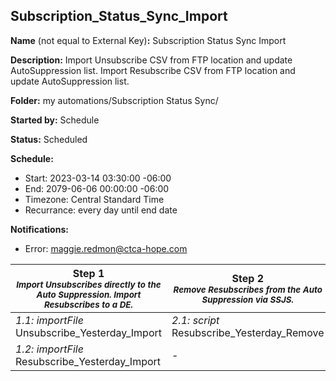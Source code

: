 ## Subscription_Status_Sync_Import

**Name** (not equal to External Key)**:** Subscription Status Sync Import

**Description:** Import Unsubscribe CSV from FTP location and update AutoSuppression list. Import Resubscribe CSV from FTP location and update AutoSuppression list.

**Folder:** my automations/Subscription Status Sync/

**Started by:** Schedule

**Status:** Scheduled

**Schedule:**

* Start: 2023-03-14 03:30:00 -06:00
* End: 2079-06-06 00:00:00 -06:00
* Timezone: Central Standard Time
* Recurrance: every day until end date

**Notifications:**

* Error: maggie.redmon@ctca-hope.com

| Step 1<br>_<small>Import Unsubscribes directly to the Auto Suppression. Import Resubscribes to a DE. </small>_ | Step 2<br>_<small>Remove Resubscribes from the Auto Suppression via SSJS.</small>_ |
| --- | --- |
| _1.1: importFile_<br>Unsubscribe_Yesterday_Import | _2.1: script_<br>Resubscribe_Yesterday_Remove |
| _1.2: importFile_<br>Resubscribe_Yesterday_Import | - |
